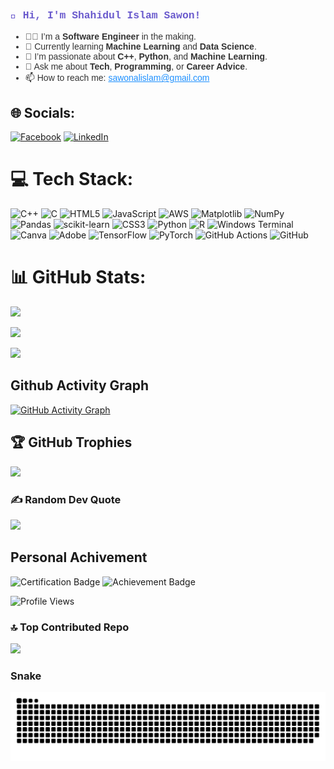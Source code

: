 
<h3 style="font-family: 'Courier New', Courier, monospace; color: #6A5ACD;">👋 Hi, I'm Shahidul Islam Sawon!</h3>
<ul style="font-family: 'Arial', sans-serif; color: #333;">
  <li>👨‍💻 I’m a <strong>Software Engineer</strong> in the making.</li>
  <li>🌱 Currently learning <strong>Machine Learning</strong> and <strong>Data Science</strong>.</li>
  <li>🔧 I’m passionate about <strong>C++</strong>, <strong>Python</strong>, and <strong>Machine Learning</strong>.</li>
  <li>💬 Ask me about <strong>Tech</strong>, <strong>Programming</strong>, or <strong>Career Advice</strong>.</li>
  <li>📫 How to reach me: <a href="mailto:sawonalislam@gmail.com" style="color: #1E90FF;">sawonalislam@gmail.com</a></li>
</ul>

## 🌐 Socials:
[![Facebook](https://img.shields.io/badge/Facebook-%231877F2.svg?logo=Facebook&logoColor=white)](https://facebook.com/sawonalislam) [![LinkedIn](https://img.shields.io/badge/LinkedIn-%230077B5.svg?logo=linkedin&logoColor=white)](https://linkedin.com/in/shahidul-islam-sawon/) 

# 💻 Tech Stack:
![C++](https://img.shields.io/badge/c++-%2300599C.svg?style=for-the-badge&logo=c%2B%2B&logoColor=white) ![C](https://img.shields.io/badge/c-%2300599C.svg?style=for-the-badge&logo=c&logoColor=white) ![HTML5](https://img.shields.io/badge/html5-%23E34F26.svg?style=for-the-badge&logo=html5&logoColor=white) ![JavaScript](https://img.shields.io/badge/javascript-%23323330.svg?style=for-the-badge&logo=javascript&logoColor=%23F7DF1E) ![AWS](https://img.shields.io/badge/AWS-%23FF9900.svg?style=for-the-badge&logo=amazon-aws&logoColor=white) ![Matplotlib](https://img.shields.io/badge/Matplotlib-%23ffffff.svg?style=for-the-badge&logo=Matplotlib&logoColor=black) ![NumPy](https://img.shields.io/badge/numpy-%23013243.svg?style=for-the-badge&logo=numpy&logoColor=white) ![Pandas](https://img.shields.io/badge/pandas-%23150458.svg?style=for-the-badge&logo=pandas&logoColor=white) ![scikit-learn](https://img.shields.io/badge/scikit--learn-%23F7931E.svg?style=for-the-badge&logo=scikit-learn&logoColor=white) ![CSS3](https://img.shields.io/badge/css3-%231572B6.svg?style=for-the-badge&logo=css3&logoColor=white) ![Python](https://img.shields.io/badge/python-3670A0?style=for-the-badge&logo=python&logoColor=ffdd54) ![R](https://img.shields.io/badge/r-%23276DC3.svg?style=for-the-badge&logo=r&logoColor=white) ![Windows Terminal](https://img.shields.io/badge/Windows%20Terminal-%234D4D4D.svg?style=for-the-badge&logo=windows-terminal&logoColor=white) ![Canva](https://img.shields.io/badge/Canva-%2300C4CC.svg?style=for-the-badge&logo=Canva&logoColor=white) ![Adobe](https://img.shields.io/badge/adobe-%23FF0000.svg?style=for-the-badge&logo=adobe&logoColor=white) ![TensorFlow](https://img.shields.io/badge/TensorFlow-%23FF6F00.svg?style=for-the-badge&logo=TensorFlow&logoColor=white) ![PyTorch](https://img.shields.io/badge/PyTorch-%23EE4C2C.svg?style=for-the-badge&logo=PyTorch&logoColor=white) ![GitHub Actions](https://img.shields.io/badge/github%20actions-%232671E5.svg?style=for-the-badge&logo=githubactions&logoColor=white) ![GitHub](https://img.shields.io/badge/github-%23121011.svg?style=for-the-badge&logo=github&logoColor=white)



# 📊 GitHub Stats:

<!-- GitHub Profile Stats -->
![](https://github-readme-stats.vercel.app/api?username=coderpheonix&theme=radical&hide_border=false&include_all_commits=false&count_private=false)<br/>

<!-- GitHub Streak Stats -->
![](https://github-readme-streak-stats.herokuapp.com/?user=coderpheonix&theme=radical&hide_border=false)<br/>

<!-- Top Languages Stats -->
![](https://github-readme-stats.vercel.app/api/top-langs/?username=coderpheonix&theme=radical&hide_border=false&include_all_commits=false&count_private=false&layout=compact)



## Github Activity Graph
[![GitHub Activity Graph](https://github-readme-activity-graph.vercel.app/graph?username=coderpheonix&theme=github&hide_border=true&area=true)](https://github.com/ashutosh00710/github-readme-activity-graph)


## 🏆 GitHub Trophies
![](https://github-profile-trophy.vercel.app/?username=coderpheonix&theme=radical&no-frame=false&no-bg=false&margin-w=4)

### ✍️ Random Dev Quote
![](https://quotes-github-readme.vercel.app/api?type=horizontal&theme=radical)


## Personal Achivement
![Certification Badge](https://img.shields.io/badge/Completed-Certified%20Data%20Analyst-green)
![Achievement Badge](https://img.shields.io/badge/100%20LeetCode%20Problems-Completed-blue)

![Profile Views](https://komarev.com/ghpvc/?username=coderpheonix)


### 🔝 Top Contributed Repo
![](https://github-contributor-stats.vercel.app/api?username=coderpheonix&limit=5&theme=tokyonight&combine_all_yearly_contributions=true)

### Snake
![](https://raw.githubusercontent.com/Platane/snk/output/github-contribution-grid-snake.svg)


<!-- Proudly created with GPRM ( https://gprm.itsvg.in ) -->
